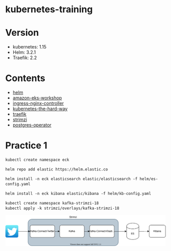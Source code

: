 # kubernetes-training

# Version

- kubernetes: 1.15
- Helm: 3.2.1
- Traefik: 2.2

# Contents

- [helm](helm)
- [amazon-eks-workshop](amazon-eks-workshop)
- [ingress-nginx-controller](ingress-nginx-controller)
- [kubernetes-the-hard-way](kubernetes-the-hard-way)
- [traefik](traefik)
- [strimzi](strimzi)
- [postgres-operator](postgres-operator)

# Practice 1

```
kubectl create namespace eck
```

```
helm repo add elastic https://helm.elastic.co
```

```
helm install -n eck elasticsearch elastic/elasticsearch -f helm/es-config.yaml
```

```
helm install -n eck kibana elastic/kibana -f helm/kb-config.yaml
```

```
kubectl create namespace kafka-strimzi-18
kubectl apply -k strimzi/overlays/kafka-strimzi-18
```

![](practice-01.drawio.svg)

